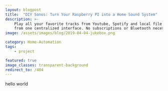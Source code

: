 ```yaml
---
layout: blogpost
title:  "DIY Sonos: Turn Your Raspberry PI into a Home Sound System"
description: >-
    Play all your favorite tracks from Youtube, Spotify and local file storage
    from one centralized interface. No subscriptions or Bluetooth necessary.
image: /assets/images/blog/2019-04-04-jukebox.png

category: Home-Automation
tags:
    - project

featured: true
image_classes: transparent-background
redirect_to: /404
---
```

hello world